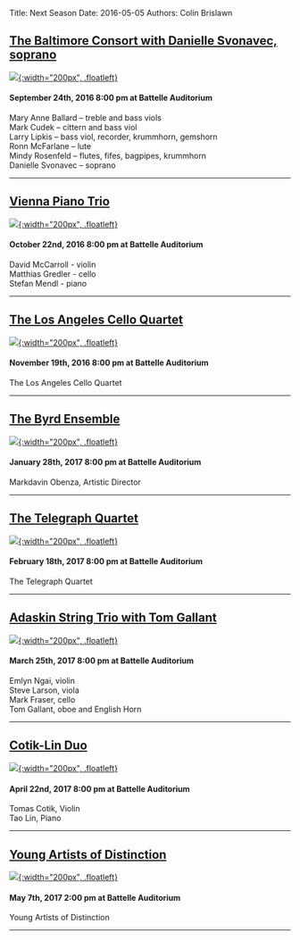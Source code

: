 Title: Next Season 
Date: 2016-05-05
Authors: Colin Brislawn
<!--
Template: article_list
Status: hidden
-->

## [The Baltimore Consort with Danielle Svonavec, soprano]({filename}/2016-2017/BaltimoreConsort.md)

[![ ]({filename}/images/2016-2017/BaltimoreConsort400.jpg){:width="200px", .floatleft}]({filename}/2016-2017/BaltimoreConsort.md)
#### September 24th, 2016 8:00 pm at Battelle Auditorium
Mary Anne Ballard – treble and bass viols <br>
Mark Cudek – cittern and bass viol <br>
Larry Lipkis – bass viol, recorder, krummhorn, gemshorn <br>
Ronn McFarlane – lute <br>
Mindy Rosenfeld – flutes, fifes, bagpipes, krummhorn <br>
Danielle Svonavec – soprano

---

## [Vienna Piano Trio]({filename}/2016-2017/ViennaPianoTrio.md)

[![ ]({filename}/images/2016-2017/the-vienna-piano-trio400.jpg){:width="200px", .floatleft}]({filename}/2016-2017/ViennaPianoTrio.md)
#### October 22nd, 2016 8:00 pm at Battelle Auditorium
David McCarroll - violin <br>
Matthias Gredler - cello <br>
Stefan Mendl - piano

---

## [The Los Angeles Cello Quartet]({filename}/2016-2017/LosAngelesCelloQuartet.md)

[![ ]({filename}/images/2016-2017/StephenBeus200.jpg){:width="200px", .floatleft}]({filename}/2016-2017/LosAngelesCelloQuartet.md)
#### November 19th, 2016 8:00 pm at Battelle Auditorium
The Los Angeles Cello Quartet

---

## [The Byrd Ensemble]({filename}/2016-2017/ByrdEnsemble.md)

[![ ]({filename}/images/2016-2017/the-byrd-ensemble400.jpg){:width="200px", .floatleft}]({filename}/2016-2017/ByrdEnsemble.md)
#### January 28th, 2017 8:00 pm at Battelle Auditorium
Markdavin Obenza, Artistic Director

---

## [The Telegraph Quartet]({filename}/2016-2017/TelegraphQuartet.md)

[![ ]({filename}/images/2016-2017/the-telegraph-quartet400.jpg){:width="200px", .floatleft}]({filename}/2016-2017/TelegraphQuartet.md)
#### February 18th, 2017 8:00 pm at Battelle Auditorium
The Telegraph Quartet

---

## [Adaskin String Trio with Tom Gallant]({filename}/2016-2017/AdaskinTrio.md)

[![ ]({filename}/images/2016-2017/adaskin-trio-with-tom-gallant400.jpg){:width="200px", .floatleft}]({filename}/2016-2017/AdaskinTrio.md)
#### March 25th, 2017 8:00 pm at Battelle Auditorium
Emlyn Ngai, violin <br>
Steve Larson, viola <br>
Mark Fraser, cello <br>
Tom Gallant, oboe and English Horn


---

## [Cotik-Lin Duo]({filename}/2016-2017/Cotik-Lin.md)

[![ ]({filename}/images/2016-2017/cotiklin-duo400.jpg){:width="200px", .floatleft}]({filename}/2016-2017/Cotik-Lin.md)
#### April 22nd, 2017 8:00 pm at Battelle Auditorium
Tomas Cotik, Violin <br>
Tao Lin, Piano

---

## [Young Artists of Distinction]({filename}/2016-2017/YoungArtists.md)

[![ ]({filename}/images/2016-2017/StephenBeus200.jpg){:width="200px", .floatleft}]({filename}/2016-2017/YoungArtists.md)
#### May 7th, 2017 2:00 pm at Battelle Auditorium
Young Artists of Distinction

---
